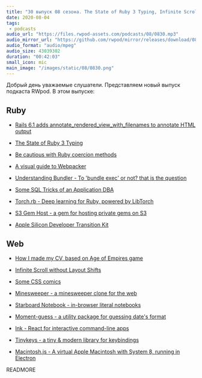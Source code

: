 ```yaml
---
title: "30 выпуск 08 сезона. The State of Ruby 3 Typing, Infinite Scroll without Layout Shifts, Minesweeper, Starboard Notebook и прочее"
date: 2020-08-04
tags:
 - podcasts
audio_url: "https://files.rwpod-assets.com/podcasts/08/0830.mp3"
audio_mirror_url: "https://github.com/rwpod/mirror/releases/download/08.30/0830.mp3"
audio_format: "audio/mpeg"
audio_size: 43039302
duration: "00:42:03"
small_icon: mic
main_image: "/images/static/08/0830.png"
---
```


Добрый день уважаемые слушатели. Представляем новый выпуск подкаста RWpod. В этом выпуске:

## Ruby

 - [Rails 6.1 adds annotate_rendered_view_with_filenames to annotate HTML output](https://blog.bigbinary.com/2020/07/29/rails-6-1-adds-annotate_rendered_view_with_filenames-to-annotate-html-output.html)
 - [The State of Ruby 3 Typing](https://developer.squareup.com/blog/the-state-of-ruby-3-typing/)
 - [Be cautious with Ruby coercion methods](https://solnic.codes/2020/07/29/be-cautious-with-ruby-coercion-methods/)
 - [A visual guide to Webpacker](https://rossta.net/blog/visual-guide-to-webpacker.html)


 - [Understanding Bundler - To 'bundle exec' or not? that is the question](https://www.ombulabs.com/blog/ruby/learning/understanding-bundler.html)
 - [Some SQL Tricks of an Application DBA](https://hakibenita.com/sql-tricks-application-dba)
 - [Torch.rb - Deep learning for Ruby, powered by LibTorch](https://github.com/ankane/torch.rb)
 - [S3 Gem Host - a gem for hosting private gems on S3](https://github.com/webandtech/s3_gem_host)
 - [Apple Silicon Developer Transition Kit](https://www.driftingruby.com/episodes/apple-silicon-developer-transition-kit)

## Web

 - [How I made my CV, based on Age of Empires game](https://dev.to/vivirenremoto/how-i-made-my-cv-based-on-age-of-empires-game-1ade)
 - [Infinite Scroll without Layout Shifts](https://addyosmani.com/blog/infinite-scroll-without-layout-shifts/)
 - [Some CSS comics](https://jvns.ca/blog/2020/07/25/some-comics-about-css/)


 - [Minesweeper - a minesweeper clone for the web](https://github.com/AlexAegis/svelte-minesweeper)
 - [Starboard Notebook - in-browser literal notebooks](https://github.com/gzuidhof/starboard-notebook)
 - [Moment-guess - a utility package for guessing date's format](https://github.com/apoorv-mishra/moment-guess)
 - [Ink - React for interactive command-line apps](https://github.com/vadimdemedes/ink)
 - [Tinykeys - a tiny & modern library for keybindings](https://jamiebuilds.github.io/tinykeys/)
 - [Macintosh.js - A virtual Apple Macintosh with System 8, running in Electron](https://github.com/felixrieseberg/macintosh.js)

READMORE
